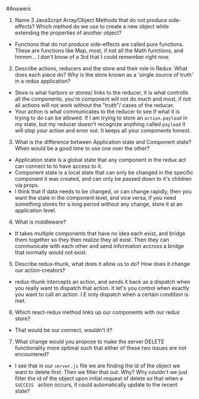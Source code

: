 #Answers

1. Name 3 JavaScript Array/Object Methods that do not produce side-effects? Which method do we use to create a new object while extending the properties of another object?

* Functions that do not produce side-effects are called pure functions. These are functions like Map, most, if not all the Math functions, and hmmm... I don't know of a 3rd that I could remember right now.

2. Describe actions, reducers and the store and their role in Redux. What does each piece do? Why is the store known as a 'single source of truth' in a redux application?

* Store is what harbors or stores/ links to the reducer, it is what controlls all the components, you're component will not do much and most, if not all actions will not work without the "truth"/ cases of the reducer.
* Your action is what communicates to the reducer to see if what it is trying to do can be allowed. If I am trying to store an ```action.payload``` in my state, but my reducer doesn't recognize anything called ```payload``` it will stop your action and error out. It keeps all your components honest.


3. What is the difference between Application state and Component state? When would be a good time to use one over the other?
* Application state is a global state that any component in the redux act can connect to to have access to it.
* Component state is a local state that can only be changed in the specific component it was created, and can only be passed down to it's children via props.
* I think that if data needs to be changed, or can change rapidly, then you want the state in the component level, and vice versa, if you need something stores for a long period without any change, store it at an application level.

4. What is middleware?
* It takes multiple components that have no idea each exist, and bridge them together so they then realize they all exist. Then they can communicate with each other and send information accross a bridge that normally would not exist.

5. Describe redux-thunk, what does it allow us to do? How does it change our action-creators?
* redux-thunk intercepts an action, and sends it back as a dispatch when you really want to dispatch that action. It let's you control when exactly you want to call an action. I.E only dispatch when a certain condition is met.

6. Which react-redux method links up our components with our redux store?
* That would be our connect, wouldn't it?

7. What change would you propose to make the server DELETE functionality more optimal such that either of these two issues are not encountered?

* I see that in our ```server.js``` file we are finding the id of the object we want to delete first. Then we filter that out. Why? Why couldn't we just filter the id of the object upon initial request of delete so that when a ```SUCCESS ``` action occurs, it could automatically update to the recent state?